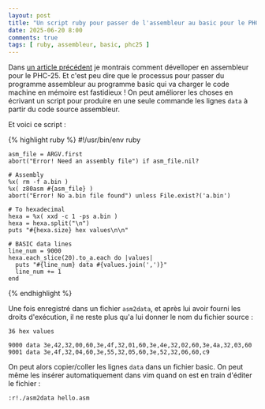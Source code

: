 ```yaml
---
layout: post
title: "Un script ruby pour passer de l'assembleur au basic pour le PHC-25"
date: 2025-06-20 8:00
comments: true
tags: [ ruby, assembleur, basic, phc25 ]
---
```


Dans [un article précédent]()
je montrais comment dévelloper en assembleur pour le PHC-25. Et c'est peu dire
que le processus pour passer du programme assembleur au programme basic qui va
charger le code machine en mémoire est fastidieux !
On peut améliorer les choses en écrivant un script pour produire en une seule
commande les lignes `data` à partir du code source assembleur.

<!-- more -->

Et voici ce script :

{% highlight ruby %}
    #!/usr/bin/env ruby

    asm_file = ARGV.first
    abort("Error! Need an assembly file") if asm_file.nil?

    # Assembly
    %x( rm -f a.bin )
    %x( z80asm #{asm_file} )
    abort("Error! No a.bin file found") unless File.exist?('a.bin')

    # To hexadecimal
    hexa = %x( xxd -c 1 -ps a.bin )
    hexa = hexa.split("\n")
    puts "#{hexa.size} hex values\n\n"

    # BASIC data lines
    line_num = 9000
    hexa.each_slice(20).to_a.each do |values|
      puts "#{line_num} data #{values.join(',')}"
      line_num += 1
    end
{% endhighlight %}

Une fois enregistré dans un fichier `asm2data`, et après lui avoir fourni les
droits d'exécution, il ne reste plus qu'a lui donner le nom du fichier source :

~~~
36 hex values

9000 data 3e,42,32,00,60,3e,4f,32,01,60,3e,4e,32,02,60,3e,4a,32,03,60
9001 data 3e,4f,32,04,60,3e,55,32,05,60,3e,52,32,06,60,c9
~~~

On peut alors copier/coller les lignes `data` dans un fichier basic.
On peut même les insérer automatiquement dans vim quand on est en train d'éditer
le fichier :

    :r!./asm2data hello.asm
